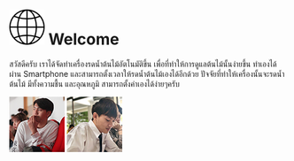 # ![](/images/internet.png) Welcome
สวัสดีครับ เราได้จัดทำเครื่องรดน้ำต้นไม้อัตโนมัติขึ้น เพื่อที่ทำให้การดูแลต้นไม้นั้นง่ายขึ้น ทำเองได้ผ่าน Smartphone และสามารถตั้งเวลาให้รดน้ำต้นไม้เองได้อีกด้วย ปัจจัยที่ทำให้เครื่องนั้นจะรดน้ำต้นไม้ มีทั้งความชื้น และอุณหภูมิ สามารถตั้งค่าเองได้ง่ายๆครับ

![](/images/pattarapong.png)
![](/images/peerapol.png)